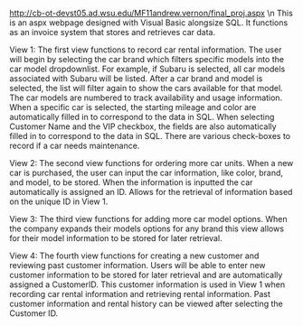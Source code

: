 http://cb-ot-devst05.ad.wsu.edu/MF11andrew.vernon/final_proj.aspx \n
This is an aspx webpage designed with Visual Basic alongsize SQL. It functions as an invoice system that stores and retrieves car data.


View 1:
The first view functions to record car rental information. The user will begin by selecting the car brand which filters specific models into the car model dropdownlist. For example, if Subaru is selected, all car models associated with Subaru will be listed. After a car brand and model is selected, the list will filter again to show the cars available for that model. The car models are numbered to track availability and usage information. When a specific car is selected, the starting mileage and color are automatically filled in to correspond to the data in SQL. When selecting Customer Name and the VIP checkbox, the fields are also automatically filled in to correspond to the data in SQL. There are various check-boxes to record if a car needs maintenance. 

View 2:
The second view  functions for ordering more car units. When a new car is purchased, the user can input the car information, like color, brand, and model, to be stored. When the information is inputted the car automatically is assigned an ID. Allows for the retrieval of information based on the unique ID in View 1. 

View 3:
The third view functions for adding more car model options. When the company expands their models options for any brand this view allows for their model information to be stored for later retrieval. 

View 4:
The fourth view functions for creating a new customer and reviewing past customer information. Users will be able to enter new customer information to be stored for later retrieval and are automatically assigned a CustomerID. This customer information is used in View 1 when recording car rental information and retrieving rental information. Past customer information and rental history can be viewed after selecting the Customer ID. 

